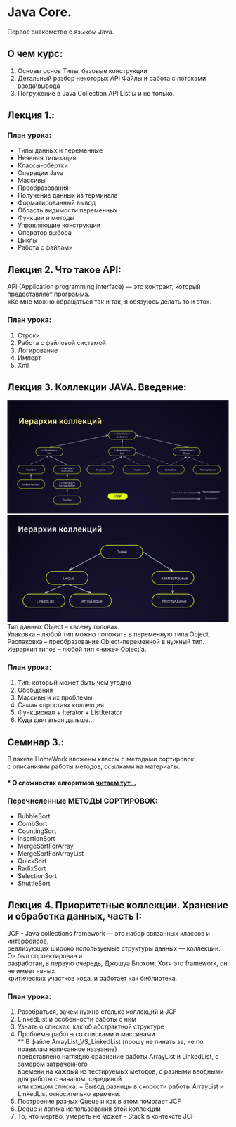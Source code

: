 # Java Core.  
Первое знакомство с языком Java.  
## О чем курс:  
1. Основы основ
   Типы, базовые конструкции
2. Детальный разбор некоторых API
   Файлы и работа с потоками ввода\вывода
3. Погружение в Java Collection API
   List’ы и не только.  
## Лекция 1.:  
### План урока:
- Типы данных и переменные
- Неявная типизация
- Классы-обертки
- Операции Java
- Массивы
- Преобразования
- Получение данных из терминала
- Форматированный вывод
- Область видимости переменных
- Функции и методы
- Управляющие конструкции
- Оператор выбора
- Циклы
- Работа с файлами
## Лекция 2. Что такое API:  
API (Application programming interface) — это контракт, который предоставляет программа.  
«Ко мне можно обращаться так и так, я обязуюсь делать то и это».  
### План урока:  
1. Строки
2. Работа с файловой системой 
3. Логирование
4. Импорт
5. Xml
## Лекция 3. Коллекции JAVA. Введение:
![Иерархия коллекций (общяя).png](Java_Core_GB%2FFiles%2F%D0%98%D0%B5%D1%80%D0%B0%D1%80%D1%85%D0%B8%D1%8F%20%D0%BA%D0%BE%D0%BB%D0%BB%D0%B5%D0%BA%D1%86%D0%B8%D0%B9%20%28%D0%BE%D0%B1%D1%89%D1%8F%D1%8F%29.png)
![Иерархия коллекций (queue).png](Java_Core_GB%2FFiles%2F%D0%98%D0%B5%D1%80%D0%B0%D1%80%D1%85%D0%B8%D1%8F%20%D0%BA%D0%BE%D0%BB%D0%BB%D0%B5%D0%BA%D1%86%D0%B8%D0%B9%20%28queue%29.png)
Тип данных Object – «всему голова».  
Упаковка – любой тип можно положить в переменную типа Object.  
Распаковка – преобразование Object-переменной в нужный тип.  
Иерархия типов – любой тип «ниже» Object’а.
### План урока:
1. Тип, который может быть чем угодно
2. Обобщения
3. Массивы и их проблемы
4. Самая «простая» коллекция
5. Функционал + Iterator + ListIterator
6. Куда двигаться дальше...
## Семинар 3.:
В пакете HomeWork вложены классы с методами сортировок,  
с описаниями работы методов, ссылками на материалы.  
#### * О сложностях алгоритмов [читаем тут...](https://habr.com/ru/articles/188010/)
### Перечисленные **МЕТОДЫ СОРТИРОВОК**:
- BubbleSort
- CombSort
- CountingSort
- InsertionSort
- MergeSortForArray
- MergeSortForArrayList
- QuickSort
- RadixSort
- SelectionSort
- ShuttleSort
## Лекция 4. Приоритетные коллекции.  Хранение и обработка данных, чаcть I:
JCF - Java collections framework — это набор связанных классов и интерфейсов,  
реализующих широко используемые структуры данных — коллекции. Он был спроектирован и  
разработан, в первую очередь, Джошуа Блохом. Хотя это framework, он не имеет явных  
критических участков кода, и работает как библиотека.
### План урока:
1. Разобраться, зачем нужно столько коллекций и JCF
2. LinkedList и особенности работы с ним
3. Узнать о списках, как об абстрактной структуре
4. Проблемы работы со списками и массивами  
** В файле ArrayList_VS_LinkedList (прошу не пинать за, не по правилам написанное название)  
представлено наглядно сравнение работы ArrayList и LinkedList, с замером затраченного  
времени на каждый из тестируемых методов, с разными вводными для работы с началом, серединой  
или концом списка. + Вывод разницы в скорости работы ArrayList и LinkedList относительно времени.
5. Построение разных Queue и как в этом помогает JCF
6. Deque и логика использования этой коллекции
7. То, что мертво, умереть не может – Stack в контексте JCF
